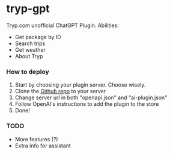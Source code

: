 # tryp-gpt

Tryp.com unofficial ChatGPT Plugin. Abilities:

* Get package by ID
* Search trips
* Get weather
* About Tryp

### How to deploy
1. Start by choosing your plugin server. Choose wisely.
2. Clone the [Github repo](https://github.com/tiagorangel2011/tryp-gpt) to your server
3. Change server url in both "openapi.json" and "ai-plugin.json"
4. Follow OpenAI's instructions to add the plugin to the store
5. Done!

### TODO
* More features (?)
* Extra info for assistant